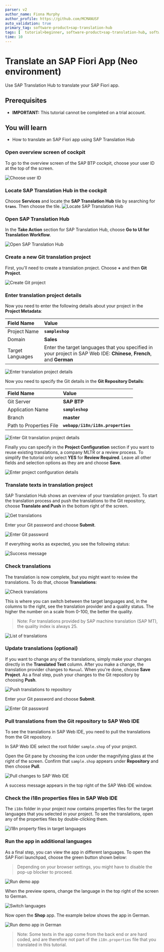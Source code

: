 ```yaml
---
parser: v2
author_name: Fiona Murphy
author_profile: https://github.com/MCMANUSF
auto_validation: true
primary_tag: software-product>sap-translation-hub
tags: [  tutorial>beginner, software-product>sap-translation-hub, software-product>sap-business-technology-platform, programming-tool>sapui5, tutorial>license ]
time: 10
---
```


# Translate an SAP Fiori App (Neo environment)
<!-- description --> Use SAP Translation Hub to translate your SAP Fiori app.

## Prerequisites  
  - **IMPORTANT:** This tutorial cannot be completed on a trial account.

## You will learn  
  - How to translate an SAP Fiori app using SAP Translation Hub



### Open overview screen of cockpit

To go to the overview screen of the SAP BTP cockpit, choose your user ID at the top of the screen.

![Choose user ID](sth-translate-fiori-app-choose-user-ID.png)


### Locate SAP Translation Hub in the cockpit


Choose **Services** and locate the **SAP Translation Hub** tile by searching for **`trans`**. Then choose the tile.
![Locate SAP Translation Hub](sth-prep-locate-STH.png)


### Open SAP Translation Hub


In the **Take Action** section for SAP Translation Hub, choose **Go to UI for Translation Workflow**.

![Open SAP Translation Hub](sth-translate-fiori-app-go-to-sth.png)


### Create a new Git translation project


First, you'll need to create a translation project. Choose **+** and then **Git Project**.  

![Create Git project](sth-translate-fiori-app-creategitproject.png)


### Enter translation project details


Now you need to enter the following details about your project in the **Project Metadata**:

Field Name | Value
:-------------  | :-------------
Project Name | **`sampleshop`**
Domain | **Sales**
Target Languages   | Enter the target languages that you specified in your project in SAP Web IDE: **Chinese**, **French**, and **German**

![Enter translation project details](sth-translate-fiori-app-project-details.png)

Now you need to specify the Git details in the **Git Repository Details**:

Field Name | Value
:-------------  | :-------------
Git Server | **SAP BTP**
Application Name | **`sampleshop`**
Branch | **master**
Path to Properties File | **`webapp/i18n/i18n.properties`**

![Enter Git translation project details](sth-translate-fiori-app-git-details.png)

Finally you can specify in the **Project Configuration** section if you want to reuse existing translations, a company MLTR or a review process.
To simplify the tutorial only select **YES** for **Review Required**.
Leave all other fields and selection options as they are and choose **Save**.

![Enter project configuration details](sth-translate-fiori-app-project-configuration-details.png)


### Translate texts in translation project


SAP Translation Hub shows an overview of your translation project. To start the translation process and push the translations to the Git repository, choose **Translate and Push** in the bottom right of the screen.

![Get translations](sth-translate-fiori-app-get-translations.png)

Enter your Git password and choose **Submit**.

![Enter Git password](sth-translate-fiori-app-enter-git-password.png)

If everything works as expected, you see the following status:

![Success message](sth-translate-fiori-app-success-status.png)



### Check translations


The translation is now complete, but you might want to review the translations. To do that, choose **Translations**:

![Check translations](sth-translate-fiori-app-translations.png)

This is where you can switch between the target languages and, in the columns to the right, see the translation provider and a quality status. The higher the number on a scale from 0-100, the better the quality.
> Note: For translations provided by SAP machine translation (SAP MT), the quality index is always 25.

![List of translations](sth-translate-fiori-app-list-of-translations.png)


### Update translations (optional)


If you want to change any of the translations, simply make your changes directly in the **Translated Text** column. After you make a change, the translation provider changes to `Manual`.
When you're done, choose **Save Project**.
As a final step, push your changes to the Git repository by choosing **Push**.

![Push translations to repository](sth-translate-fiori-push-changes-repo.png)

Enter your Git password and choose **Submit**.

![Enter Git password](sth-translate-fiori-app-enter-git-password.png)


### Pull translations from the Git repository to SAP Web IDE


To see the translations in SAP Web IDE, you need to pull the translations from the Git repository.

In SAP Web IDE select the root folder `sample.shop` of your project.

Open the Git pane by choosing the icon under the magnifying glass at the right of the screen. Confirm that `sample.shop` appears under **Repository** and then choose **Pull**.

![Pull changes to SAP Web IDE](sth-translate-fiori-app-pull-to-ide.png)

A success message appears in the top right of the SAP Web IDE window.


### Check the i18n properties files in SAP Web IDE


The `i18n` folder in your project now contains properties files for the target languages that you selected in your project. To see the translations, open any of the properties files by double-clicking them.

![i18n property files in target languages](sth-translate-fiori-app-i18n-lang-properties-files.png)


### Run the app in additional languages


As a final step, you can view the app in different languages. To open the SAP Fiori launchpad, choose the green button shown below:
> Depending on your browser settings, you might have to disable the pop-up blocker to proceed.

![Run demo app](sth-translate-fiori-app-run-demo.png)

When the preview opens, change the language in the top right of the screen to German.

![Switch languages](sth-translate-fiori-app-switch-languages.png)

Now open the **Shop** app. The example below shows the app in German.

![Run demo app in German](sth-translate-fiori-app-man-prods.png)

> Note: Some texts in the app come from the back end or are hard coded, and are therefore not part of the `i18n.properties` file that you translated in this tutorial.


